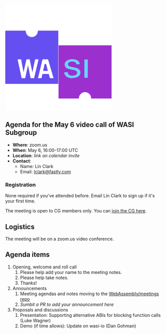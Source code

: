 ![WASI logo](/WASI.png)

## Agenda for the May 6 video call of WASI Subgroup

- **Where**: zoom.us
- **When**: May 6, 16:00-17:00 UTC
- **Location**: *link on calendar invite*
- **Contact**:
    - Name: Lin Clark
    - Email: lclark@fastly.com

### Registration

None required if you've attended before. Email Lin Clark to sign up if it's your first time. 

The meeting is open to CG members only. You can [join the CG here](https://www.w3.org/community/webassembly/).

## Logistics

The meeting will be on a zoom.us video conference.

## Agenda items

1. Opening, welcome and roll call
    1. Please help add your name to the meeting notes.
    1. Please help take notes.
    1. Thanks!
1. Announcements
    1. Meeting agendas and notes moving to the [WebAssembly/meetings repo](https://github.com/WebAssembly/meetings)
    2. _Sumbit a PR to add your announcement here_
1. Proposals and discussions
    1. Presentation: Supporting alternative ABIs for blocking function calls (Luke Wagner)
    2. Demo (if time allows): Update on wasi-io (Dan Gohman)

